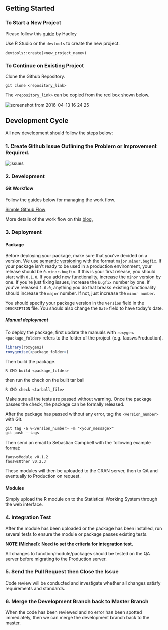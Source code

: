## Getting Started
### To Start a New Project

Please follow this [guide](http://r-pkgs.had.co.nz/package.html) by Hadley

Use R Studio or the `devtools` to create the new project.

```
devtools::create(<new_project_name>)
```

### To Continue on Existing Project

Clone the Github Repository.

```
git clone <repository_link>
```

The `<repository_link>` can be copied from the red box shown below.

![screenshot from 2016-04-13 16 24 25](https://cloud.githubusercontent.com/assets/1054320/14496837/e2618c3e-0194-11e6-9f28-a14ec495b64a.png)


## Development Cycle


All new development should follow the steps below:

### 1. Create Github Issue Outlining the Problem or Improvement Required.

![issues](https://cloud.githubusercontent.com/assets/1054320/14524205/95d3269a-0237-11e6-954b-4f0a762a65eb.png)

### 2. Development

#### Git Workflow

Follow the guides below for managing the work flow.

[Simple Github Flow](https://guides.github.com/introduction/flow/)

More details of the work flow on this [blog.](http://scottchacon.com/2011/08/31/github-flow.html)


### 3. Deployment

#### Package

Before deploying your package, make sure that you've decided on a version. We use [semantic versioning](http://semver.org/) with the format `major.minor.bugfix`. If your package isn't ready to be used in a production environment, your release should be `0.minor.bugfix`. If this is your first release, you should start with `0.1.0`. If you add new functionality, increase the `minor` version by one. If you're just fixing issues, increase the `bugfix` number by one. If you've released `1.0.0`, anything you do that breaks existing functionality should increase the `major` number. If not, just increase the `minor number`.

You should specify your package version in the `Version` field in the `DESCRIPTION` file. You should also change the `Date` field to have today's date.

##### Manual deployment

To deploy the package, first update the manuals with `roxygen`.
`<package_folder>` refers to the folder of the project (e.g. faoswsProduction).

```r
library(roxygen2)
roxygenise(<package_folder>)
```

Then build the package.

```
R CMD build <package_folder>
```

then run the check on the built tar ball

```
R CMD check <tarball_file>
```

Make sure all the tests are passed without warning. Once the package
passes the check, the package can be formally released.

After the package has passed without any error, tag the `<version_number>`
with Git.

```
git tag -a v<version_number> -m "<your_message>"
git push –-tags
```

Then send an email to Sebastian Campbell with the following example format:

```
faoswsModule v0.1.2
faoswsOther v0.2.3
```

These modules will then be uploaded to the CRAN server, then to QA and eventually to Production on request.

#### Modules

Simply upload the R module on to the Statistical Working System through the web
interface.

### 4. Integration Test

After the module has been uploaded or the package has been installed,
run several tests to ensure the module or package passes existing
tests.

**NOTE (Michael): Need to set the criteria for integration test.**


All changes to function/module/packages should be tested on the QA server before
migrating to the Production server.

### 5. Send the Pull Request then Close the Issue

Code review will be conducted and investigate whether all changes
satisfy requirements and standards.

### 6. Merge the Development Branch back to Master Branch

When the code has been reviewed and no error has been spotted
immediately, then we can merge the development branch back to the
master.
